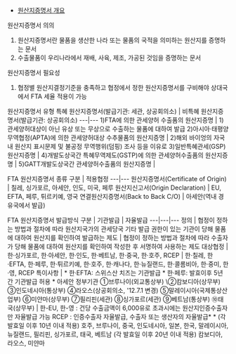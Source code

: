 * [원산지증명서 개요](https://www.customs.go.kr/ftaportalkor/cm/cntnts/cntntsView.do?mi=3401&cntntsId=1061)

원산지증명서 의의
1) 원산지증명서란 물품을 생산한 나라 또는 물품의 국적을 의미하는 원산지를 증명하는 문서
2) 수출물품이 우리나라에서 재배, 사육, 제조, 가공된 것임을 증명하는 문서

원산지증명서 필요성
1) 협정별 원산지결정기준을 충족하고 협정에서 정한 원산지증명서를 구비해야 상대국에서 FTA 세율 적용이 가능

원산지증명서 유형
특혜 원산지증명서(발급기관: 세관, 상공회의소) | 비특혜 원산지증명서(발급기관: 상공회의소) 
---|---
1)FTA에 의한 관세양허 수출품의 원산지증명 | 1)관세양허대상이 아닌 유상 또는 무상으로 수출하는 물품에 대하여 발급
2)아시아·태평양무역협정(APTA)에 의한 관세양허대상 수추물품의 원산지증명 | 2)해외 바이엉의 자국내 원산지 표시문제 및 불공정 무역행위(덤핑) 조사 등을 이유로 
3)일반특혜관세(GSP) 원산지증명 |
4)개발도상국간 특혜무역제도(GSTP)에 의한 관세양허수출품의 원산지증명 |
5)GATT개발도상국간 관세양허수출품의 원산지증명 |

FTA 원산지증명서 종류
구분 | 적용협정
---|---
원산지증명서(Certificate of Origin) | 칠레, 싱가포르, 아세안, 인도, 미국, 페루
원산지신고서(Origin Declaration) | EU, EFTA, 페루, 튀르키예, 영국
연결원산지증명서(Back to Back C/O) | 아세안(역내 경유국에서 발급)

FTA 원산지증명서 발급방식
구분 | 기관발급 | 자율발급
---|---|---
정의 | 협정이 정하는 방법과 절차에 따라 원산지국가의 관세당국 기타 발급 권한이 있는 기관이 당해 물품에 대하여 원산지를 확인하여 발급하는 제도 | 협정이 정하는 방법과 절차에 따라 수출자가 당해 물품에 대하여 원산지를 확인하여 작성한 후 서명하여 사용하는 제도
대상협정 | 한·싱가포르, 한·아세안, 한·인도, 한·베트남, 한·중국, 한·호주, RCEP | 한·칠레, 한·EFTA, 한·페루, 한·튀르키예, 한·호주, 한·캐나다, 한·뉴질랜드, 한·콜롬비아, 한·중미, 한·영, RCEP
특이사항 | * 한·EFTA: 스위스산 치즈는 기관발급   * 한·페루: 발효이후 5년간 기관발급 허용   * 아세안 정부기관 ①브루나이(외교통상부)   \\②캄보디아(상무부)   ③인도네시아(통상부)   ④라오스(상공회의소, '12.7.1 변경)   ⑤말레이시아(국제통상산업부)   ⑥미얀마(상무부)   ⑦필리핀(세관)   ⑧싱가포르(세관)   ⑨베트남(통상부)   ⑩태국(상무부) |  한-EU, 한-영 : 건당 수출금액이 6,000유로 초과시에는 원산지인증수출자만 자율발급 가능   RCEP : 인증수출자 자율발급, 수출자 또는 생산자의 자율발급*   * (각 발효일 이후 10년 이내 적용) 호주, 브루나이, 중국, 인도네시아, 일본, 한국, 말레이시아, 뉴질랜드, 필리핀, 싱가포르, 태국, 베트남   (각 발효일 이후 20년 이내 적용) 캄보디아, 라오스, 미얀마
